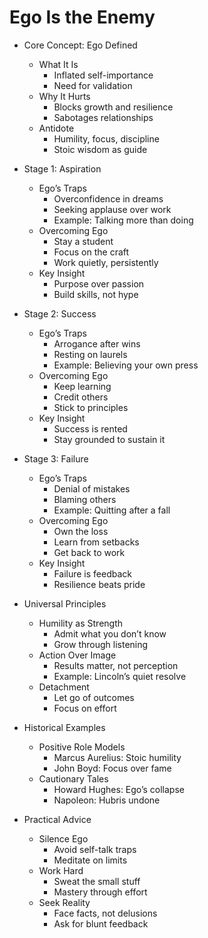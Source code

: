 # Ego Is the Enemy

- Core Concept: Ego Defined

  - What It Is
    - Inflated self-importance
    - Need for validation
  - Why It Hurts
    - Blocks growth and resilience
    - Sabotages relationships
  - Antidote
    - Humility, focus, discipline
    - Stoic wisdom as guide
- Stage 1: Aspiration

  - Ego’s Traps
    - Overconfidence in dreams
    - Seeking applause over work
    - Example: Talking more than doing
  - Overcoming Ego
    - Stay a student
    - Focus on the craft
    - Work quietly, persistently
  - Key Insight
    - Purpose over passion
    - Build skills, not hype
- Stage 2: Success

  - Ego’s Traps
    - Arrogance after wins
    - Resting on laurels
    - Example: Believing your own press
  - Overcoming Ego
    - Keep learning
    - Credit others
    - Stick to principles
  - Key Insight
    - Success is rented
    - Stay grounded to sustain it
- Stage 3: Failure

  - Ego’s Traps
    - Denial of mistakes
    - Blaming others
    - Example: Quitting after a fall
  - Overcoming Ego
    - Own the loss
    - Learn from setbacks
    - Get back to work
  - Key Insight
    - Failure is feedback
    - Resilience beats pride
- Universal Principles

  - Humility as Strength
    - Admit what you don’t know
    - Grow through listening
  - Action Over Image
    - Results matter, not perception
    - Example: Lincoln’s quiet resolve
  - Detachment
    - Let go of outcomes
    - Focus on effort
- Historical Examples

  - Positive Role Models
    - Marcus Aurelius: Stoic humility
    - John Boyd: Focus over fame
  - Cautionary Tales
    - Howard Hughes: Ego’s collapse
    - Napoleon: Hubris undone
- Practical Advice

  - Silence Ego
    - Avoid self-talk traps
    - Meditate on limits
  - Work Hard
    - Sweat the small stuff
    - Mastery through effort
  - Seek Reality
    - Face facts, not delusions
    - Ask for blunt feedback
